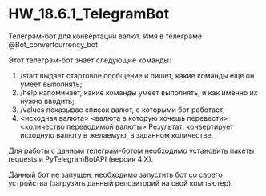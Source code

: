 # HW_18.6.1_TelegramBot
Телеграм-бот для конвертации валют. Имя в телеграме @Bot_convertcurrency_bot

Этот телеграм-бот знает следующие команды:
1. /start выдает стартовое сообщение и пишет, какие команды еще он умеет выполнять;
2. /help напоминает, какие команды умеет выполнять, и как именно их нужно вводить;
3. /values показывае список валют, с которыми бот работает;
4. <исходная валюта> <валюта в которую хочешь перевести> <количество переводимой валюты> Результат: конвертирует исходную валюту в желаемую, в заданном количестве.

Для работы с данным телеграм-ботом необходимо установить пакеты requests и PyTelegramBotAPI (версия 4.X).

Данный бот не запущен, необходимо запустить бот со своего устройства (загрузить данный репозиторий на свой компьютер).
